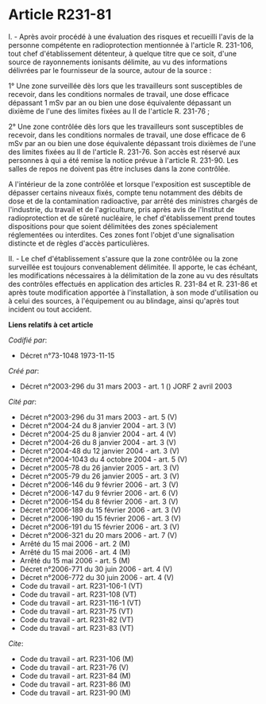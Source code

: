 # Article R231-81

I. - Après avoir procédé à une évaluation des risques et recueilli l'avis de la personne compétente en radioprotection
mentionnée à l'article R. 231-106, tout chef d'établissement détenteur, à quelque titre que ce soit, d'une source de
rayonnements ionisants délimite, au vu des informations délivrées par le fournisseur de la source, autour de la source :

1° Une zone surveillée dès lors que les travailleurs sont susceptibles de recevoir, dans les conditions normales de travail,
une dose efficace dépassant 1 mSv par an ou bien une dose équivalente dépassant un dixième de l'une des limites fixées au II
de l'article R. 231-76 ;

2° Une zone contrôlée dès lors que les travailleurs sont susceptibles de recevoir, dans les conditions normales de travail,
une dose efficace de 6 mSv par an ou bien une dose équivalente dépassant trois dixièmes de l'une des limites fixées au II de
l'article R. 231-76. Son accès est réservé aux personnes à qui a été remise la notice prévue à l'article R. 231-90. Les
salles de repos ne doivent pas être incluses dans la zone contrôlée.

A l'intérieur de la zone contrôlée et lorsque l'exposition est susceptible de dépasser certains niveaux fixés, compte tenu
notamment des débits de dose et de la contamination radioactive, par arrêté des ministres chargés de l'industrie, du travail
et de l'agriculture, pris après avis de l'Institut de radioprotection et de sûreté nucléaire, le chef d'établissement prend
toutes dispositions pour que soient délimitées des zones spécialement réglementées ou interdites. Ces zones font l'objet
d'une signalisation distincte et de règles d'accès particulières.

II. - Le chef d'établissement s'assure que la zone contrôlée ou la zone surveillée est toujours convenablement délimitée. Il
apporte, le cas échéant, les modifications nécessaires à la délimitation de la zone au vu des résultats des contrôles
effectués en application des articles R. 231-84 et R. 231-86 et après toute modification apportée à l'installation, à son
mode d'utilisation ou à celui des sources, à l'équipement ou au blindage, ainsi qu'après tout incident ou tout accident.

**Liens relatifs à cet article**

_Codifié par_:

  - Décret n°73-1048 1973-11-15

_Créé par_:

  - Décret n°2003-296 du 31 mars 2003 - art. 1 () JORF 2 avril 2003

_Cité par_:

  - Décret n°2003-296 du 31 mars 2003 - art. 5 (V)
  - Décret n°2004-24 du 8 janvier 2004 - art. 3 (V)
  - Décret n°2004-25 du 8 janvier 2004 - art. 4 (V)
  - Décret n°2004-26 du 8 janvier 2004 - art. 3 (V)
  - Décret n°2004-48 du 12 janvier 2004 - art. 3 (V)
  - Décret n°2004-1043 du 4 octobre 2004 - art. 5 (V)
  - Décret n°2005-78 du 26 janvier 2005 - art. 3 (V)
  - Décret n°2005-79 du 26 janvier 2005 - art. 3 (V)
  - Décret n°2006-146 du 9 février 2006 - art. 3 (V)
  - Décret n°2006-147 du 9 février 2006 - art. 6 (V)
  - Décret n°2006-154 du 8 février 2006 - art. 3 (V)
  - Décret n°2006-189 du 15 février 2006 - art. 3 (V)
  - Décret n°2006-190 du 15 février 2006 - art. 3 (V)
  - Décret n°2006-191 du 15 février 2006 - art. 3 (V)
  - Décret n°2006-321 du 20 mars 2006 - art. 7 (V)
  - Arrêté du 15 mai 2006 - art. 2 (M)
  - Arrêté du 15 mai 2006 - art. 4 (M)
  - Arrêté du 15 mai 2006 - art. 5 (M)
  - Décret n°2006-771 du 30 juin 2006 - art. 4 (V)
  - Décret n°2006-772 du 30 juin 2006 - art. 4 (V)
  - Code du travail - art. R231-106-1 (VT)
  - Code du travail - art. R231-108 (VT)
  - Code du travail - art. R231-116-1 (VT)
  - Code du travail - art. R231-75 (VT)
  - Code du travail - art. R231-82 (VT)
  - Code du travail - art. R231-83 (VT)

_Cite_:

  - Code du travail - art. R231-106 (M)
  - Code du travail - art. R231-76 (V)
  - Code du travail - art. R231-84 (M)
  - Code du travail - art. R231-86 (M)
  - Code du travail - art. R231-90 (M)
